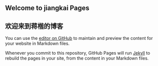 ## Welcome to jiangkai Pages

##  欢迎来到蒋楷的博客

You can use the [editor on GitHub](https://github.com/jiangkai-blog/github.io/edit/main/README.md) to maintain and preview the content for your website in Markdown files.

Whenever you commit to this repository, GitHub Pages will run [Jekyll](https://jekyllrb.com/) to rebuild the pages in your site, from the content in your Markdown files.

